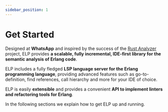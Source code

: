 ```yaml
---
sidebar_position: 1
---
```


# Get Started

Designed at **WhatsApp** and inspired by the success of the
[Rust Analyzer](https://rust-analyzer.github.io/) project, ELP provides **a
scalable, fully incremental, IDE-first library for the semantic analysis of
Erlang code**.

ELP includes a fully fledged **LSP language server for the Erlang programming
language**, providing advanced features such as go-to-definition, find references,
call hierarchy and more for your IDE of choice.

ELP is easily **extensible** and provides a convenient **API to implement linters and
refactoring tools for Erlang**.

In the following sections we explain how to get ELP up and running.
